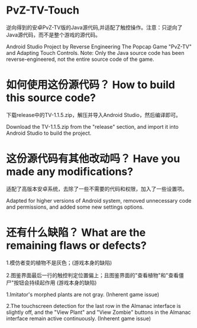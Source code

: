 # PvZ-TV-Touch
逆向得到的安卓PvZ-TV版的Java源代码,并适配了触控操作。注意：只逆向了Java源代码，而不是整个游戏的源代码。

Android Studio Project by Reverse Engineering The Popcap Game "PvZ-TV" and Adapting Touch Controls. Note: Only the Java source code has been reverse-engineered, not the entire source code of the game.
# 如何使用这份源代码？ How to build this source code?  
下载release中的TV-1.1.5.zip，解压并导入Android Studio，然后编译即可。 

Download the TV-1.1.5.zip from the "release" section, and import it into Android Studio to build the project.
# 这份源代码有其他改动吗？ Have you made any modifications?
适配了高版本安卓系统，去除了一些不需要的代码和权限，加入了一些设置项。

Adapted for higher versions of Android system, removed unnecessary code and permissions, and added some new settings options.
# 还有什么缺陷？ What are the remaining flaws or defects?
1.模仿者变的植物不是灰色；(游戏本身的缺陷)

2.图鉴界面最后一行的触控判定位置偏上；且图鉴界面的"查看植物"和"查看僵尸"按钮会持续起作用 (游戏本身的缺陷)



1.Imitator's morphed plants are not gray. (Inherent game issue)

2.The touchscreen detection for the last row in the Almanac interface is slightly off, and the "View Plant" and "View Zombie" buttons in the Almanac interface remain active continuously. (Inherent game issue)
